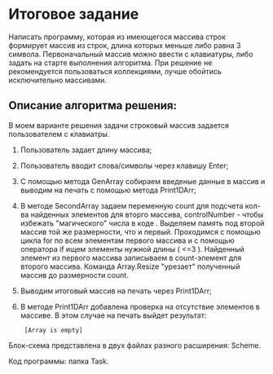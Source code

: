 # **Итоговое задание**

Написать программу, которая из имеющегося массива строк формирует массив из строк, длина которых меньше либо равна 3 символа. Первоначальный массив можно ввести с клавиатуры, либо задать на старте выполнения алгоритма. При решение не рекомендуется пользоваться коллекциями, лучше обойтись исключительно массивами.
## **Описание алгоритма решения**:

В моем варианте решения задачи строковый массив задается пользователем с клавиатры. 

1. Пользователь задает длину массива;
2. Пользователь вводит слова/символы через клавишу Enter;
3. С помощью метода GenArray собираем введеные данные в массив и выводим на печать с помощью метода Print1DArr;
4. В методе SecondArray задаем переменную count для подсчета кол-ва найденных элементов для вторго массива, controlNumber - чтобы избежать "магического" числа в коде . Выделяем память под второй массив той же размерности, что и первый. Проходимся с помощью цикла for по всем элементам первого массива и с помощью оператора if ищем элементы нужной длины ( <=3 ). Найденный элемент из первого массива записываем в count-элемент для второго массива. Команда Array.Resize "урезает" полученный массив до размерности count.
5. Выводим итоговый массив на печать через Print1DArr;
6. В методе Print1DArr добавлена проверка на отсутствие элементов в массиве. В этом случае на печать выйдет результат: 

        [Array is empty]

Блок-схема представлена в двух файлах разного расширения: Scheme.

Код программы: папка Task.